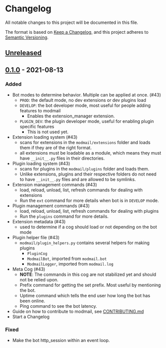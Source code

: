 # Changelog

All notable changes to this project will be documented in this file.

The format is based on [Keep a Changelog](https://keepachangelog.com/en/1.0.0/),
and this project adheres to [Semantic Versioning](https://semver.org/spec/v2.0.0.html).

## [Unreleased]

## [0.1.0] - 2021-08-13

### Added

- Bot modes to determine behavior. Multiple can be applied at once. (#43)
  - `PROD`: the default mode, no dev extensions or dev plugins load
  - `DEVELOP`: the bot developer mode, most useful for people adding features to modmail
    - Enables the extension_manager extension.
  - `PLUGIN_DEV`: the plugin developer mode, useful for enabling plugin specific features
    - This is not used yet.
- Extension loading system (#43)
  - scans for extensions in the `modmail/extensions` folder and loads them if they are of the right format.
  - all extensions must be loadable as a module, which means they must have `__init__.py` files in their directories.
- Plugin loading system (#43)
  - scans for plugins in the `modmail/plugins` folder and loads them.
  - Unlike extensions, plugins and their respective folders do not need to have `__init__.py` files and are allowed to be symlinks.
- Extension management commands (#43)
  - load, reload, unload, list, refresh commands for dealing with extensions
  - Run the `ext` command for more details when bot is in `DEVELOP` mode.
- Plugin management commands (#43)
  - load, reload, unload, list, refresh commands for dealing with plugins
  - Run the `plugins` command for more details.
- Extension metadata (#43)
  - used to determine if a cog should load or not depending on the bot mode
- Plugin helper file (#43)
  - `modmail/plugin_helpers.py` contains several helpers for making plugins
    - `PluginCog`
    - `ModmailBot`, imported from `modmail.bot`
    - `ModmailLogger`, imported from `modmail.log`
- Meta Cog (#43)
  - **NOTE**: The commands in this cog are not stabilized yet and should not be relied upon.
  - Prefix command for getting the set prefix. Most useful by mentioning the bot.
  - Uptime command which tells the end user how long the bot has been online.
  - Ping command to see the bot latency.
- Guide on how to contribute to modmail, see [CONTRIBUTING.md](./CONTRIBUTING.md)
- Start a Changelog

### Fixed

- Make the bot http_session within an event loop.

[0.1.0]: https://github.com/discord-modmail/modmail/releases/tag/v0.1.0
[unreleased]: https://github.com/discord-modmail/modmail/compare/v0.1.0...main
